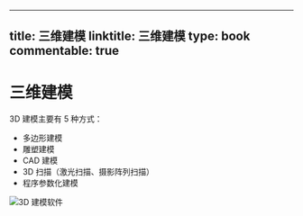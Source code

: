 
---
title: 三维建模
linktitle: 三维建模
type: book
commentable: true
---

# 三维建模

3D 建模主要有 5 种方式：

- 多边形建模
- 雕塑建模
- CAD 建模
- 3D 扫描（激光扫描、摄影阵列扫描）
- 程序参数化建模

![3D 建模软件](https://pic.imgdb.cn/item/60e6c1985132923bf8fcd5f4.jpg)

    
